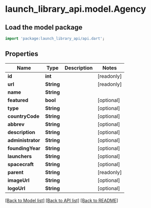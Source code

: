 # launch_library_api.model.Agency

## Load the model package
```dart
import 'package:launch_library_api/api.dart';
```

## Properties
Name | Type | Description | Notes
------------ | ------------- | ------------- | -------------
**id** | **int** |  | [readonly] 
**url** | **String** |  | [readonly] 
**name** | **String** |  | 
**featured** | **bool** |  | [optional] 
**type** | **String** |  | [optional] 
**countryCode** | **String** |  | [optional] 
**abbrev** | **String** |  | [optional] 
**description** | **String** |  | [optional] 
**administrator** | **String** |  | [optional] 
**foundingYear** | **String** |  | [optional] 
**launchers** | **String** |  | [optional] 
**spacecraft** | **String** |  | [optional] 
**parent** | **String** |  | [readonly] 
**imageUrl** | **String** |  | [optional] 
**logoUrl** | **String** |  | [optional] 

[[Back to Model list]](../README.md#documentation-for-models) [[Back to API list]](../README.md#documentation-for-api-endpoints) [[Back to README]](../README.md)


